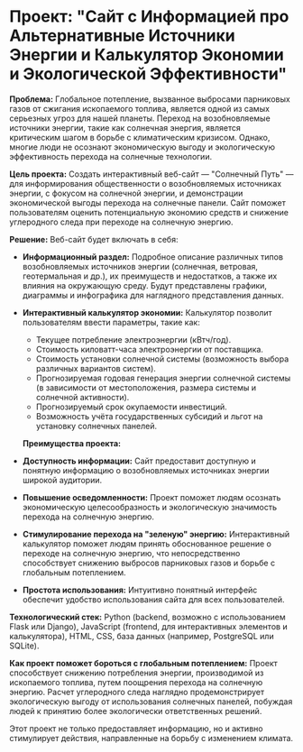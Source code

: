 # Проект: "Сайт с Информацией про Альтернативные Источники Энергии и Калькулятор Экономии и Экологической Эффективности"

**Проблема:** Глобальное потепление, вызванное выбросами парниковых газов от сжигания ископаемого топлива, является одной из самых серьезных угроз для нашей планеты. Переход на возобновляемые источники энергии, такие как солнечная энергия, является критическим шагом в борьбе с климатическим кризисом.  Однако, многие люди не осознают экономическую выгоду и экологическую эффективность перехода на солнечные технологии.

**Цель проекта:** Создать интерактивный веб-сайт — "Солнечный Путь" — для информирования общественности о возобновляемых источниках энергии, с фокусом на солнечной энергии, и демонстрации экономической выгоды перехода на солнечные панели. Сайт поможет пользователям оценить потенциальную экономию средств и снижение углеродного следа при переходе на солнечную энергию.

**Решение:** Веб-сайт будет включать в себя:

* **Информационный раздел:** Подробное описание различных типов возобновляемых источников энергии (солнечная, ветровая, геотермальная и др.), их преимуществ и недостатков, а также их влияния на окружающую среду. Будут представлены графики, диаграммы и инфографика для наглядного представления данных.
* **Интерактивный калькулятор экономии:**  Калькулятор позволит пользователям ввести параметры, такие как:
    * Текущее потребление электроэнергии (кВтч/год).
    * Стоимость киловатт-часа электроэнергии от поставщика.
    * Стоимость установки солнечной системы (возможность выбора различных вариантов систем).
    * Прогнозируемая годовая генерация энергии солнечной системы (в зависимости от местоположения, размера системы и солнечной активности).
    * Прогнозируемый срок окупаемости инвестиций.
    * Возможность учёта государственных субсидий и льгот на установку солнечных панелей.


  **Преимущества проекта:**

* **Доступность информации:** Сайт предоставит доступную и понятную информацию о возобновляемых источниках энергии широкой аудитории.
* **Повышение осведомленности:** Проект поможет людям осознать экономическую целесообразность и экологическую значимость перехода на солнечную энергию.
* **Стимулирование перехода на "зеленую" энергию:** Интерактивный калькулятор поможет людям принять обоснованное решение о переходе на солнечную энергию, что непосредственно способствует снижению выбросов парниковых газов и борьбе с глобальным потеплением.
* **Простота использования:** Интуитивно понятный интерфейс обеспечит удобство использования сайта для всех пользователей.

**Технологический стек:** Python (backend, возможно с использованием Flask или Django), JavaScript (frontend, для интерактивных элементов и калькулятора), HTML, CSS, база данных (например, PostgreSQL или SQLite).

**Как проект поможет бороться с глобальным потеплением:** Проект способствует снижению потребления энергии, производимой из ископаемого топлива, путем поощрения перехода на солнечную энергию. Расчет углеродного следа наглядно продемонстрирует экологическую выгоду от использования солнечных панелей, побуждая людей к принятию более экологически ответственных решений.

Этот проект не только предоставляет информацию, но и активно стимулирует действия, направленные на борьбу с изменением климата.
